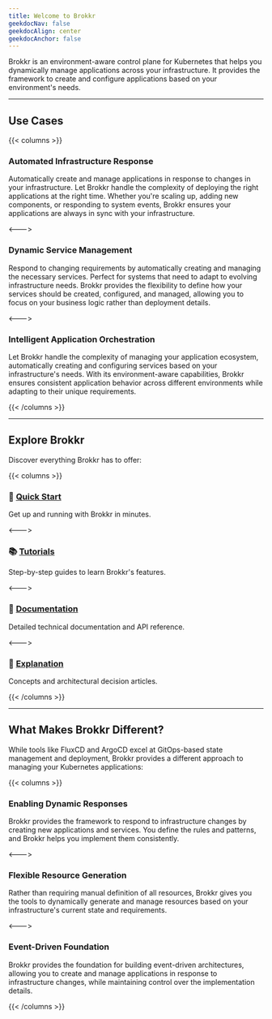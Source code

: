 ```yaml
---
title: Welcome to Brokkr
geekdocNav: false
geekdocAlign: center
geekdocAnchor: false
---
```


<!-- markdownlint-capture -->
<!-- markdownlint-disable MD033 -->

<!-- markdownlint-restore -->

Brokkr is an environment-aware control plane for Kubernetes that helps you dynamically manage applications across your infrastructure. It provides the framework to create and configure applications based on your environment's needs.

---

## Use Cases

{{< columns >}}

### Automated Infrastructure Response

Automatically create and manage applications in response to changes in your infrastructure. Let Brokkr handle the complexity of deploying the right applications at the right time. Whether you're scaling up, adding new components, or responding to system events, Brokkr ensures your applications are always in sync with your infrastructure.

<--->

### Dynamic Service Management

Respond to changing requirements by automatically creating and managing the necessary services. Perfect for systems that need to adapt to evolving infrastructure needs. Brokkr provides the flexibility to define how your services should be created, configured, and managed, allowing you to focus on your business logic rather than deployment details.

<--->

### Intelligent Application Orchestration

Let Brokkr handle the complexity of managing your application ecosystem, automatically creating and configuring services based on your infrastructure's needs. With its environment-aware capabilities, Brokkr ensures consistent application behavior across different environments while adapting to their unique requirements.

{{< /columns >}}

---

## Explore Brokkr

Discover everything Brokkr has to offer:

{{< columns >}}

### 🚀 [Quick Start](getting-started/quick-start)

Get up and running with Brokkr in minutes.

<--->

### 📚 [Tutorials](tutorials)

Step-by-step guides to learn Brokkr's features.

<--->

### 📖 [Documentation](reference)

Detailed technical documentation and API reference.

<--->

### 📖 [Explanation](explanation)

Concepts and architectural decision articles.

{{< /columns >}}

---

## What Makes Brokkr Different?

While tools like FluxCD and ArgoCD excel at GitOps-based state management and deployment, Brokkr provides a different approach to managing your Kubernetes applications:

{{< columns >}}

### Enabling Dynamic Responses

Brokkr provides the framework to respond to infrastructure changes by creating new applications and services. You define the rules and patterns, and Brokkr helps you implement them consistently.

<--->

### Flexible Resource Generation

Rather than requiring manual definition of all resources, Brokkr gives you the tools to dynamically generate and manage resources based on your infrastructure's current state and requirements.

<--->

### Event-Driven Foundation

Brokkr provides the foundation for building event-driven architectures, allowing you to create and manage applications in response to infrastructure changes, while maintaining control over the implementation details.

{{< /columns >}}
